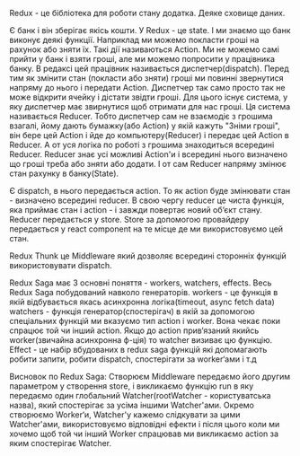 Redux - це бібліотека для роботи стану додатка. Деяке сховище даних. 

Є банк і він зберігає якісь кошти. У Redux - це state. І ми знаємо що банк виконує деякі функції. Наприклад ми можемо покласти гроші на рахунок або зняти їх. Такі дії називаються Action. Ми не можемо самі прийти у банк і взяти гроші, але ми можемо попросити у працівника банку. В редаксі цей працівник називається диспетчер(dispatch). Перед тим як змінити стан (покласти або зняти) гроші ми повинні звернутися напряму до нього і передати Action. Диспетчер так само просто так не може відкрити ячейку і дістати звідти гроші. Для цього існує система, у яку диспетчер має звирнутися щоб отримати для нас гроші. Ця система називається Reducer. Тобто диспетчер сам не взаємодіє з грошима взагалі, йому дають бумажку(або Action) у якій кажуть "Зніми гроші", він бере цей Action і йде до компьютеру(Reducer) і передає цей Action в Reducer. А от уся логіка по роботі з грошима знаходиться всередині Reducer. Reducer знає усі можливі Action'и і всередині нього визначено що гроші треба або зняти або додати. І от сам Reducer напряму змінює стан рахунку в банку(State). 


Є dispatch, в нього передається action. То як action буде змінювати стан - визначено всередині reducer. В свою чергу reducer це чиста функція, яка приймає стан і action - і завжди повертає новий об‘єкт стану. Reducer передається у store. Store за допомогою провайдеру передається у react component на те місце де ми використовуємо цей стан. 

Redux Thunk це Middleware який дозволяє всередині сторонніх функцій використовувати dispatch.  

Redux Saga має 3 основні поняття - workers, watchers, effects. Весь Redux Saga побудований навколо генераторів. 
workers - це функція в якій відбувається якась асинхронна логіка(timeout, async fetch data)
watchers - функція генератор(спостерігач) в якій за допомогою спеціальних функцій ми вказуємо тип action і worker. Вона чекає поки спрацює той чи інший action. Якщо до action прив‘язаний якийсь worker(звичайна асинхронна ф-ція) то watcher визиває цю функцію. 
Effect - це набір вбудованих в redux saga функцій які допомагають робити запити, робити dispatch, спостерігати за worker‘ами і т.д

Висновок по Redux Saga: Створюєм Middleware передаємо його другим параметром у створення store, і викликаємо функцію run в яку передаємо один глобальний Watcher(rootWatcher - користуватська назва), який спостерігає за усіма іншими Watcher'ами. Окремо створюємо Worker‘и, Watcher'у кажемо слідкувати за цими Watcher'ами, використовуємо відповідні ефекти і після цього коли ми хочемо щоб той чи інший Worker спрацював ми викликаємо action за яким спостерігає Watcher. 
